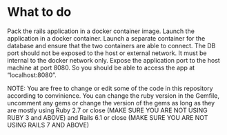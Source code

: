 # What to do

Pack the rails application in a docker container image.
Launch the application in a docker container. Launch a separate container for the database and ensure that the two containers are able to connect.
The DB port should not be exposed to the host or external network. It must be internal to the docker network only.
Expose the application port to the host machine at port 8080. So you should be able to access the app at “localhost:8080”.

NOTE: You are free to change or edit some of the code in this repository according to convinience. You can change the ruby version in the Gemfile, uncomment any gems or change the version of the gems as long as they are mostly using Ruby 2.7 or close (MAKE SURE YOU ARE NOT USING RUBY 3 and ABOVE) and Rails 6.1 or close (MAKE SURE YOU ARE NOT USING RAILS 7 AND ABOVE)